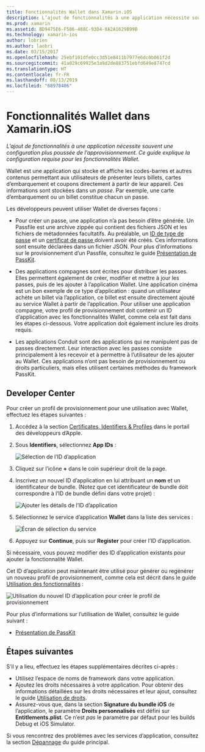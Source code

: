 ```yaml
---
title: Fonctionnalités Wallet dans Xamarin.iOS
description: L’ajout de fonctionnalités à une application nécessite souvent une configuration supplémentaire du provisionnement. Ce guide explique la configuration requise pour les fonctionnalités Wallet.
ms.prod: xamarin
ms.assetid: BD9475E6-F586-488C-93D4-8A2A1629B99B
ms.technology: xamarin-ios
author: lobrien
ms.author: laobri
ms.date: 03/15/2017
ms.openlocfilehash: 25ebf101dfe0cc3d51e8411b7977e6dc0b061f2d
ms.sourcegitcommit: 41a029c69925e3a9d2de883751ebfd649e8747cd
ms.translationtype: HT
ms.contentlocale: fr-FR
ms.lasthandoff: 08/13/2019
ms.locfileid: "68978406"
---
```

# <a name="wallet-capabilities-in-xamarinios"></a>Fonctionnalités Wallet dans Xamarin.iOS

_L’ajout de fonctionnalités à une application nécessite souvent une configuration plus poussée de l’approvisionnement. Ce guide explique la configuration requise pour les fonctionnalités Wallet._

Wallet est une application qui stocke et affiche les codes-barres et autres contenus permettant aux utilisateurs de présenter leurs billets, cartes d’embarquement et coupons directement à partir de leur appareil. Ces informations sont stockées dans un _passe_. Par exemple, une carte d’embarquement ou un billet constitue chacun un passe. 

Les développeurs peuvent utiliser Wallet de diverses façons :

*   Pour créer un passe, une application n’a pas besoin d’être générée. Un Passfile est une archive zippée qui contient des fichiers JSON et les fichiers de métadonnées facultatifs. Au préalable, un [ID de type de passe](~/ios/platform/passkit.md) et un [certificat de passe ](~/ios/platform/passkit.md) doivent avoir été créés. Ces informations sont ensuite déclarées dans un fichier JSON. Pour plus d’informations sur le provisionnement d’un Passfile, consultez le guide [Présentation de PassKit](~/ios/platform/passkit.md).

*   Des applications compagnes sont écrites pour distribuer les passes. Elles permettent également de créer, modifier et mettre à jour les passes, puis de les ajouter à l’application Wallet. Une application cinéma est un bon exemple de ce type d’application : quand un utilisateur achète un billet via l’application, ce billet est ensuite directement ajouté au service Wallet à partir de l’application. Pour utiliser une application compagne, votre profil de provisionnement doit contenir un ID d’application avec les fonctionnalités Wallet, comme cela est fait dans les étapes ci-dessous. Votre application doit également inclure les droits requis.

*   Les applications Conduit sont des applications qui ne manipulent pas de passes directement. Leur interaction avec les passes consiste principalement à les recevoir et à permettre à l’utilisateur de les ajouter au Wallet. Ces applications n’ont pas besoin de provisionnement ou droits particuliers, mais elles utilisent certaines méthodes du framework PassKit.

## <a name="developer-center"></a>Developer Center

Pour créer un profil de provisionnement pour une utilisation avec Wallet, effectuez les étapes suivantes :

1. Accédez à la section [Certificates, Identifiers & Profiles](https://developer.apple.com/account/ios/certificate/) dans le portail des développeurs d’Apple.
2. Sous **Identifiers**, sélectionnez **App IDs** : 
    
    ![Sélection de l’ID d’application](wallet-capabilities-images/image17.png)

3. Cliquez sur l’icône **+** dans le coin supérieur droit de la page.
4. Inscrivez un nouvel ID d’application en lui attribuant un **nom** et un identificateur de bundle. (Notez que cet identificateur de bundle doit correspondre à l’ID de bundle défini dans votre projet) :
   
    ![Ajouter les détails de l’ID d’application](wallet-capabilities-images/image18.png)

5. Sélectionnez le service d’application **Wallet** dans la liste des services :
    
    ![Écran de sélection du service](wallet-capabilities-images/image19.png)

6. Appuyez sur **Continue**, puis sur **Register** pour créer l’ID d’application.

Si nécessaire, vous pouvez modifier des ID d’application existants pour ajouter la fonctionnalité Wallet.

Cet ID d’application peut maintenant être utilisé pour générer ou regénérer un nouveau profil de provisionnement, comme cela est décrit dans le guide [Utilisation des fonctionnalités](~/ios/deploy-test/provisioning/capabilities/index.md) :

![Utilisation du nouvel ID d’application pour créer le profil de provisionnement](wallet-capabilities-images/image20.png)


Pour plus d’informations sur l’utilisation de Wallet, consultez le guide suivant :

*   [Présentation de PassKit](~/ios/platform/passkit.md)
 
## <a name="next-steps"></a>Étapes suivantes
 
S’il y a lieu, effectuez les étapes supplémentaires décrites ci-après :

* Utilisez l’espace de noms de framework dans votre application.
* Ajoutez les droits nécessaires à votre application. Pour obtenir des informations détaillées sur les droits nécessaires et leur ajout, consultez le guide [Utilisation de droits](~/ios/deploy-test/provisioning/entitlements.md).
* Assurez-vous que, dans la section **Signature du bundle iOS** de l’application, le paramètre **Droits personnalisés** est défini sur **Entitlements.plist**. Ce n’est _pas_ le paramètre par défaut pour les builds Debug et iOS Simulator.

Si vous rencontrez des problèmes avec les services d’application, consultez la section [Dépannage](~/ios/deploy-test/provisioning/capabilities/index.md) du guide principal.
